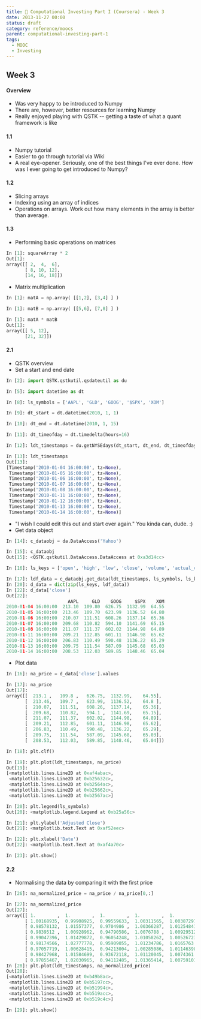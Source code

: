 ```yaml
---
title: 🏫 Computational Investing Part I (Coursera) - Week 3
date: 2013-11-27 00:00
status: draft
category: reference/moocs
parent: computational-investing-part-1
tags:
  - MOOC
  - Investing
---
```


## Week 3

#### Overview

* Was very happy to be introduced to Numpy
* There are, however, better resources for learning Numpy
* Really enjoyed playing with QSTK -- getting a taste of what a quant framework is like

#### 1.1

* Numpy tutorial
* Easier to go through tutorial via Wiki
* A real eye-opener. Seriously, one of the best things I've ever done. How was I ever going to get introduced to Numpy?

#### 1.2

* Slicing arrays
* Indexing using an array of indices
* Operations on arrays. Work out how many elements in the array is better than average.

#### 1.3

* Performing basic operations on matrices

```python
In [1]: squareArray * 2
Out[1]:
array([[ 2,  4,  6],
       [ 8, 10, 12],
       [14, 16, 18]])
```

* Matrix multiplication

```python
In [1]: matA = np.array( [[1,2], [3,4] ] )

In [1]: matB = np.array( [[5,6], [7,8] ] )

In [1]: matA * matB
Out[1]:
array([[ 5, 12],
       [21, 32]])
```

#### 2.1

* QSTK overview
* Set a start and end date

```python
In [2]: import QSTK.qstkutil.qsdateutil as du

In [5]: import datetime as dt

In [8]: ls_symbols = ['AAPL', 'GLD', 'GOOG', '$SPX', 'XOM']

In [9]: dt_start = dt.datetime(2010, 1, 1)

In [10]: dt_end = dt.datetime(2010, 1, 15)

In [11]: dt_timeofday = dt.timedelta(hours=16)

In [12]: ldt_timestamps = du.getNYSEdays(dt_start, dt_end, dt_timeofday)

In [13]: ldt_timestamps
Out[13]:
[Timestamp('2010-01-04 16:00:00', tz=None),
 Timestamp('2010-01-05 16:00:00', tz=None),
 Timestamp('2010-01-06 16:00:00', tz=None),
 Timestamp('2010-01-07 16:00:00', tz=None),
 Timestamp('2010-01-08 16:00:00', tz=None),
 Timestamp('2010-01-11 16:00:00', tz=None),
 Timestamp('2010-01-12 16:00:00', tz=None),
 Timestamp('2010-01-13 16:00:00', tz=None),
 Timestamp('2010-01-14 16:00:00', tz=None)]
```

* "I wish I could edit this out and start over again." You kinda can, dude. :)
* Get data object

```python
In [14]: c_dataobj = da.DataAccess('Yahoo')

In [15]: c_dataobj
Out[15]: <QSTK.qstkutil.DataAccess.DataAccess at 0xa3d14cc>

In [16]: ls_keys = ['open', 'high', 'low', 'close', 'volume', 'actual_close']

In [17]: ldf_data = c_dataobj.get_data(ldt_timestamps, ls_symbols, ls_keys)
In [20]: d_data = dict(zip(ls_keys, ldf_data))
In [22]: d_data['close']
Out[22]:
                       AAPL     GLD    GOOG     $SPX    XOM
2010-01-04 16:00:00  213.10  109.80  626.75  1132.99  64.55
2010-01-05 16:00:00  213.46  109.70  623.99  1136.52  64.80
2010-01-06 16:00:00  210.07  111.51  608.26  1137.14  65.36
2010-01-07 16:00:00  209.68  110.82  594.10  1141.69  65.15
2010-01-08 16:00:00  211.07  111.37  602.02  1144.98  64.89
2010-01-11 16:00:00  209.21  112.85  601.11  1146.98  65.62
2010-01-12 16:00:00  206.83  110.49  590.48  1136.22  65.29
2010-01-13 16:00:00  209.75  111.54  587.09  1145.68  65.03
2010-01-14 16:00:00  208.53  112.03  589.85  1148.46  65.04

```

* Plot data

```python
In [16]: na_price = d_data['close'].values

In [17]: na_price
Out[17]:
array([[  213.1 ,   109.8 ,   626.75,  1132.99,    64.55],
       [  213.46,   109.7 ,   623.99,  1136.52,    64.8 ],
       [  210.07,   111.51,   608.26,  1137.14,    65.36],
       [  209.68,   110.82,   594.1 ,  1141.69,    65.15],
       [  211.07,   111.37,   602.02,  1144.98,    64.89],
       [  209.21,   112.85,   601.11,  1146.98,    65.62],
       [  206.83,   110.49,   590.48,  1136.22,    65.29],
       [  209.75,   111.54,   587.09,  1145.68,    65.03],
       [  208.53,   112.03,   589.85,  1148.46,    65.04]])

In [18]: plt.clf()

In [19]: plt.plot(ldt_timestamps, na_price)
Out[19]:
[<matplotlib.lines.Line2D at 0xaf4abac>,
 <matplotlib.lines.Line2D at 0xb25632c>,
 <matplotlib.lines.Line2D at 0xb2564ac>,
 <matplotlib.lines.Line2D at 0xb25662c>,
 <matplotlib.lines.Line2D at 0xb2567ac>]

In [20]: plt.legend(ls_symbols)
Out[20]: <matplotlib.legend.Legend at 0xb25a56c>

In [21]: plt.ylabel('Adjusted Close')
Out[21]: <matplotlib.text.Text at 0xaf52eec>

In [22]: plt.xlabel('Date')
Out[22]: <matplotlib.text.Text at 0xaf4a70c>

In [23]: plt.show()
```

#### 2.2

* Normalising the data by comparing it with the first price

```python
In [26]: na_normalized_price = na_price / na_price[0,:]

In [27]: na_normalized_price
Out[27]:
array([[ 1.        ,  1.        ,  1.        ,  1.        ,  1.        ],
       [ 1.00168935,  0.99908925,  0.99559633,  1.00311565,  1.00387297],
       [ 0.98578132,  1.01557377,  0.9704986 ,  1.00366287,  1.01254841],
       [ 0.9839512 ,  1.00928962,  0.94790586,  1.0076788 ,  1.00929512],
       [ 0.99047396,  1.01429872,  0.96054248,  1.01058262,  1.00526723],
       [ 0.98174566,  1.02777778,  0.95909055,  1.01234786,  1.0165763 ],
       [ 0.97057719,  1.00628415,  0.94213004,  1.00285086,  1.01146398],
       [ 0.98427968,  1.01584699,  0.93672118,  1.01120045,  1.0074361 ],
       [ 0.97855467,  1.02030965,  0.94112485,  1.01365414,  1.00759101]])
In [28]: plt.plot(ldt_timestamps, na_normalized_price)
Out[28]:
[<matplotlib.lines.Line2D at 0xb49b8ac>,
 <matplotlib.lines.Line2D at 0xb5197cc>,
 <matplotlib.lines.Line2D at 0xb51994c>,
 <matplotlib.lines.Line2D at 0xb519acc>,
 <matplotlib.lines.Line2D at 0xb519c4c>]

In [29]: plt.show()
```

